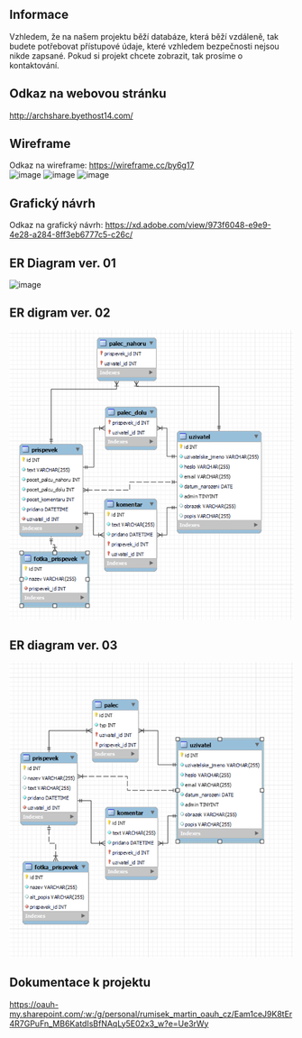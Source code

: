 ## Informace
Vzhledem, že na našem projektu běží databáze, která běží vzdáleně, tak budete potřebovat přístupové údaje, které vzhledem bezpečnosti nejsou nikde zapsané. Pokud si projekt chcete zobrazit, tak prosíme o kontaktování.

## Odkaz na webovou stránku
http://archshare.byethost14.com/

## Wireframe
Odkaz na wireframe: https://wireframe.cc/by6g17
<br>
![image](https://github.com/David-Citron/socialni-sit/assets/91115864/9ca7dd3e-dd72-4758-aaad-d6f523a71e79)
![image](https://github.com/David-Citron/socialni-sit/assets/91115864/5b869a35-2ab6-4abe-bcef-5978d1d8c681)
![image](https://github.com/David-Citron/socialni-sit/assets/91115864/eec9ebc0-730e-40b2-b0f0-4100dd4b68a7)
## Grafický návrh
Odkaz na grafický návrh: https://xd.adobe.com/view/973f6048-e9e9-4e28-a284-8ff3eb6777c5-c26c/
## ER Diagram ver. 01
![image](https://github.com/David-Citron/socialni-sit/assets/129861720/339f4005-5a35-449f-ae14-0788699f850f)

## ER digram ver. 02
![alt text](image-1.png)
## ER diagram ver. 03
![alt text](image-2.png)

## Dokumentace k projektu
https://oauh-my.sharepoint.com/:w:/g/personal/rumisek_martin_oauh_cz/Eam1ceJ9K8tEr4R7GPuFn_MB6KatdIsBfNAqLy5E02x3_w?e=Ue3rWy
